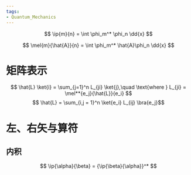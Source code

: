 ```yaml
---
tags:
- Quantum_Mechanics
---
```


$$
\ip{m}{n} = \int \phi_m^* \phi_n \dd{x}
$$

$$
\mel{m}{\hat{A}}{n} = \int \phi_m^* \hat{A}\phi_n \dd{x}
$$

# 矩阵表示

$$
\hat{L} \ket{i} = \sum_{j=1}^n L_{ji} \ket{j},\quad \text{where } L_{ji} = \mel**{e_j}{\hat{L}}{e_i}
$$
$$
\hat{L} = \sum_{i,j = 1}^n \ket{e_i} L_{ij} \bra{e_j}$$


# 左、右矢与算符

## 内积

$$
\ip{\alpha}{\beta} = {\ip{\beta}{\alpha}}^*
$$
